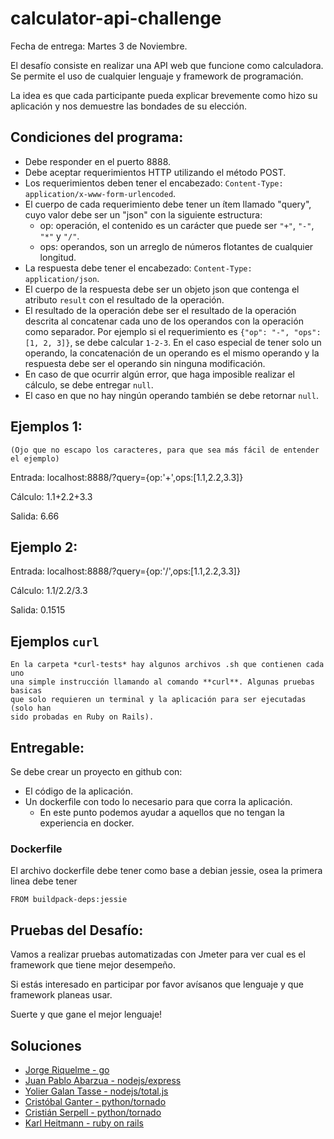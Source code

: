 # calculator-api-challenge

Fecha de entrega: Martes 3 de Noviembre.

El desafío consiste en realizar una API web que funcione como calculadora. Se permite el uso de cualquier lenguaje y framework de programación.

La idea es que cada participante pueda explicar brevemente como hizo su aplicación y nos demuestre las bondades de su elección.

## Condiciones del programa:

* Debe responder en el puerto 8888.
* Debe aceptar requerimientos HTTP utilizando el método POST.
* Los requerimientos deben tener el encabezado: `Content-Type: application/x-www-form-urlencoded`.
* El cuerpo de cada requerimiento debe tener un ítem llamado "query", cuyo valor debe ser un "json" con la siguiente estructura:
    * op: operación, el contenido es un carácter que puede ser `"+"`, `"-"`, `"*"` y `"/"`.
    * ops: operandos, son un arreglo de números flotantes de cualquier longitud.
* La respuesta debe tener el encabezado: `Content-Type: application/json`.
* El cuerpo de la respuesta debe ser un objeto json que contenga el atributo `result` con el resultado de la operación.
* El resultado de la operación debe ser el resultado de la operación descrita al concatenar cada uno de los operandos con la operación como separador. Por ejemplo si el requerimiento es `{"op": "-", "ops": [1, 2, 3]}`, se debe calcular `1-2-3`. En el caso especial de tener solo un operando, la concatenación de un operando es el mismo operando y la respuesta debe ser el operando sin ninguna modificación.
* En caso de que ocurrir algún error, que haga imposible realizar el cálculo, se debe entregar `null`.
* El caso en que no hay ningún operando también se debe retornar `null`.

## Ejemplos 1:
    (Ojo que no escapo los caracteres, para que sea más fácil de entender el ejemplo)

Entrada:  localhost:8888/?query={op:'+',ops:[1.1,2.2,3.3]}

Cálculo:  1.1+2.2+3.3

Salida:  6.66

## Ejemplo 2:

Entrada: localhost:8888/?query={op:'/',ops:[1.1,2.2,3.3]}

Cálculo: 1.1/2.2/3.3

Salida:  0.1515

## Ejemplos `curl`

    En la carpeta *curl-tests* hay algunos archivos .sh que contienen cada uno
    una simple instrucción llamando al comando **curl**. Algunas pruebas basicas
    que solo requieren un terminal y la aplicación para ser ejecutadas (solo han
    sido probadas en Ruby on Rails).

## Entregable:

Se debe crear un proyecto en github con:

* El código de la aplicación.
* Un dockerfile con todo lo necesario para que corra la aplicación.
  * En este punto podemos ayudar a aquellos que no tengan la experiencia en docker.

### Dockerfile

El archivo dockerfile debe tener como base a debian jessie, osea la primera linea debe tener

    FROM buildpack-deps:jessie

## Pruebas del Desafío:

Vamos a realizar pruebas automatizadas con Jmeter para ver cual es el framework que tiene mejor desempeño.

Si estás interesado en participar por favor avísanos que lenguaje y que framework planeas usar.

Suerte y que gane el mejor lenguaje!

## Soluciones

* [Jorge Riquelme - go](https://github.com/jriquelme/calculator-api-challenge-go)
* [Juan Pablo Abarzua - nodejs/express ](https://github.com/juanpabloaj/express-calculator-api)
* [Yolier Galan Tasse - nodejs/total.js](https://github.com/gallegogt/totaljs-calculator-api.git)
* [Cristóbal Ganter - python/tornado](https://github.com/cganterh/tornado_calculator_api)
* [Cristián Serpell - python/tornado](https://github.com/cserpell/calculator-api-challenge)
* [Karl Heitmann - ruby on rails](https://github.com/KarlHeitmann/calculadora-challenge)
